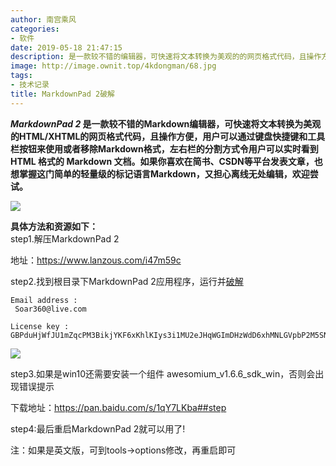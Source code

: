 ```yaml
---
author: 南宫乘风
categories:
- 软件
date: 2019-05-18 21:47:15
description: 是一款较不错的编辑器，可快速将文本转换为美观的的网页格式代码，且操作方便，用户可以通过键盘快捷键和工具栏按钮来使用或者移除格式，左右栏的分割方式令用户可以实时看到格式的文档。如果你喜欢在简书、等平台发。。。。。。。
image: http://image.ownit.top/4kdongman/68.jpg
tags:
- 技术记录
title: MarkdownPad 2破解
---
```


<!--more-->

**_MarkdownPad 2_ 是一款较不错的Markdown编辑器，可快速将文本转换为美观的HTML/XHTML的网页格式代码，且操作方便，用户可以通过键盘快捷键和工具栏按钮来使用或者移除Markdown格式，左右栏的分割方式令用户可以实时看到 HTML 格式的 Markdown 文档。如果你喜欢在简书、CSDN等平台发表文章，也想掌握这门简单的轻量级的标记语言Markdown，又担心离线无处编辑，欢迎尝试。**

![](http://image.ownit.top/csdn/20190518214441339.png)

**具体方法和资源如下：**  
step1.解压MarkdownPad 2  
  
  
地址：<https://www.lanzous.com/i47m59c>  
  
step2.找到根目录下MarkdownPad 2应用程序，运行并[破解](https://www.52pojie.cn/)

```
Email address :
 Soar360@live.com  
 
License key : 
GBPduHjWfJU1mZqcPM3BikjYKF6xKhlKIys3i1MU2eJHqWGImDHzWdD6xhMNLGVpbP2M5SN6bnxn2kSE8qHqNY5QaaRxmO3YSMHxlv2EYpjdwLcPwfeTG7kUdnhKE0vVy4RidP6Y2wZ0q74f47fzsZo45JE2hfQBFi2O9Jldjp1mW8HUpTtLA2a5/sQytXJUQl/QKO0jUQY4pa5CCx20sV1ClOTZtAGngSOJtIOFXK599sBr5aIEFyH0K7H4BoNMiiDMnxt1rD8Vb/ikJdhGMMQr0R4B+L3nWU97eaVPTRKfWGDE8/eAgKzpGwrQQoDh+nzX1xoVQ8NAuH+s4UcSeQ==
```

![](http://image.ownit.top/csdn/201905182145251.png)

step3.如果是win10还需要安装一个组件 awesomium\_v1.6.6\_sdk\_win，否则会出现错误提示  
  
  
下载地址：<https://pan.baidu.com/s/1qY7LKba##step>  
  
step4:最后重启MarkdownPad 2就可以用了\!  
  
  
注：如果是英文版，可到tools->options修改，再重启即可